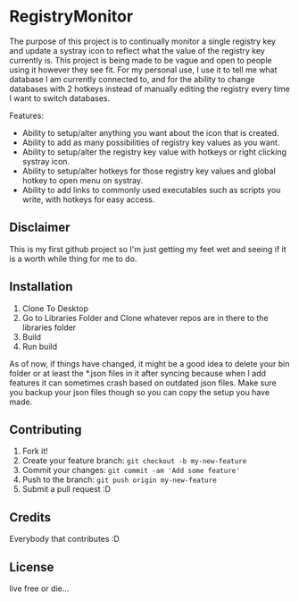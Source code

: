 # RegistryMonitor

The purpose of this project is to continually monitor a single registry key and update a systray icon to reflect what the value of the registry key currently is.  This project is being made to be vague and open to people using it however they see fit.  For my personal use, I use it to tell me what database I am currently connected to, and for the ability to change databases with 2 hotkeys instead of manually editing the registry every time I want to switch databases.

Features:
 - Ability to setup/alter anything you want about the icon that is created.
 - Ability to add as many possibilities of registry key values as you want.
 - Ability to setup/alter the registry key value with hotkeys or right clicking systray icon.
 - Ability to setup/alter hotkeys for those registry key values and global hotkey to open menu on systray.
 - Ability to add links to commonly used executables such as scripts you write, with hotkeys for easy access.

## Disclaimer

This is my first github project so I'm just getting my feet wet and seeing if it is a worth while thing for me to do.  

## Installation

1. Clone To Desktop
2. Go to Libraries Folder and Clone whatever repos are in there to the libraries folder
3. Build
4. Run build

As of now, if things have changed, it might be a good idea to delete your bin folder or at least the *.json files in it after syncing because when I add features it can sometimes crash based on outdated json files.  Make sure you backup your json files though so you can copy the setup you have made.

## Contributing

1. Fork it!
2. Create your feature branch: `git checkout -b my-new-feature`
3. Commit your changes: `git commit -am 'Add some feature'`
4. Push to the branch: `git push origin my-new-feature`
5. Submit a pull request :D

## Credits

Everybody that contributes :D

## License

live free or die...